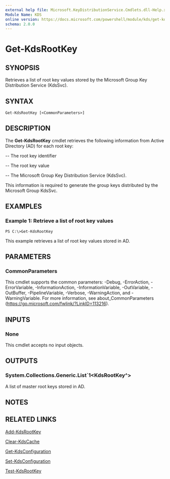 ```yaml
---
external help file: Microsoft.KeyDistributionService.Cmdlets.dll-Help.xml
Module Name: KDS
online version: https://docs.microsoft.com/powershell/module/kds/get-kdsrootkey?view=windowsserver2012-ps&wt.mc_id=ps-gethelp
schema: 2.0.0
---
```


# Get-KdsRootKey

## SYNOPSIS
Retrieves a list of root key values stored by the Microsoft Group Key Distribution Service (KdsSvc).

## SYNTAX

```
Get-KdsRootKey [<CommonParameters>]
```

## DESCRIPTION
The **Get-KdsRootKey** cmdlet retrieves the following information from Active Directory (AD) for each root key: 

 -- The root key identifier 

 -- The root key value 

 -- The Microsoft Group Key Distribution Service (KdsSvc).

This information is required to generate the group keys distributed by the Microsoft Group KdsSvc.

## EXAMPLES

### Example 1: Retrieve a list of root key values
```
PS C:\>Get-KdsRootKey
```

This example retrieves a list of root key values stored in AD.

## PARAMETERS

### CommonParameters
This cmdlet supports the common parameters: -Debug, -ErrorAction, -ErrorVariable, -InformationAction, -InformationVariable, -OutVariable, -OutBuffer, -PipelineVariable, -Verbose, -WarningAction, and -WarningVariable. For more information, see about_CommonParameters (https://go.microsoft.com/fwlink/?LinkID=113216).

## INPUTS

### None
This cmdlet accepts no input objects.

## OUTPUTS

### System.Collections.Generic.List`1<KdsRootKey^>
A list of master root keys stored in AD.

## NOTES

## RELATED LINKS

[Add-KdsRootKey](./Add-KdsRootKey.md)

[Clear-KdsCache](./Clear-KdsCache.md)

[Get-KdsConfiguration](./Get-KdsConfiguration.md)

[Set-KdsConfiguration](./Set-KdsConfiguration.md)

[Test-KdsRootKey](./Test-KdsRootKey.md)


